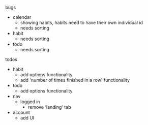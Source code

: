 bugs

- calendar
  - showing habits, habits need to have their own individual id
  - needs sorting
- habit
  - needs sorting
- todo
  - needs sorting

todos

- habit
  - add options functionality
  - add 'number of times finished in a row' functionality
- todo
  - add options functionality
- nav
  - logged in
    - remove 'landing' tab
- account
  - add UI
